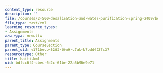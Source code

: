 ```yaml
---
content_type: resource
description: ''
file: /courses/2-500-desalination-and-water-purification-spring-2009/bdfcc6f4cbec6a2c61be22a5b96e9e71_haiti.kml
file_type: text/xml
learning_resource_types:
- Assignments
ocw_type: OCWFile
parent_title: Assignments
parent_type: CourseSection
parent_uid: e171becb-8283-60a9-c7ab-b7bdd4327c37
resourcetype: Other
title: haiti.kml
uid: bdfcc6f4-cbec-6a2c-61be-22a5b96e9e71
---
```

